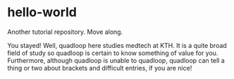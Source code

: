 # hello-world

Another tutorial repository. Move along. 

You stayed! Well, quadloop here studies medtech at KTH. It is a quite broad field of study so quadloop is certain to know something of value for you. Furthermore, although quadloop is unable to quadloop, quadloop can tell a thing or two about brackets and difficult entries, if you are nice!  
